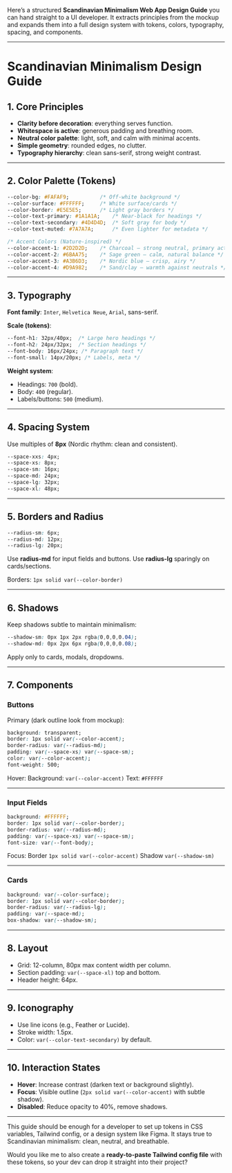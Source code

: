 Here’s a structured **Scandinavian Minimalism Web App Design Guide** you can hand straight to a UI developer. It extracts principles from the mockup and expands them into a full design system with tokens, colors, typography, spacing, and components.

---

# Scandinavian Minimalism Design Guide

## 1. Core Principles

* **Clarity before decoration**: everything serves function.
* **Whitespace is active**: generous padding and breathing room.
* **Neutral color palette**: light, soft, and calm with minimal accents.
* **Simple geometry**: rounded edges, no clutter.
* **Typography hierarchy**: clean sans-serif, strong weight contrast.

---

## 2. Color Palette (Tokens)

```css
--color-bg: #FAFAF9;          /* Off-white background */
--color-surface: #FFFFFF;     /* White surface/cards */
--color-border: #E5E5E5;      /* Light gray borders */
--color-text-primary: #1A1A1A;    /* Near-black for headings */
--color-text-secondary: #4D4D4D;  /* Soft gray for body */
--color-text-muted: #7A7A7A;      /* Even lighter for metadata */

/* Accent Colors (Nature-inspired) */
--color-accent-1: #2D2D2D;    /* Charcoal – strong neutral, primary action */
--color-accent-2: #6BAA75;    /* Sage green – calm, natural balance */
--color-accent-3: #A3B6D3;    /* Nordic blue – crisp, airy */
--color-accent-4: #D9A982;    /* Sand/clay – warmth against neutrals */

```

---

## 3. Typography

**Font family**:
`Inter`, `Helvetica Neue`, `Arial`, sans-serif.

**Scale (tokens)**:

```css
--font-h1: 32px/40px;  /* Large hero headings */
--font-h2: 24px/32px;  /* Section headings */
--font-body: 16px/24px; /* Paragraph text */
--font-small: 14px/20px; /* Labels, meta */
```

**Weight system**:

* Headings: `700` (bold).
* Body: `400` (regular).
* Labels/buttons: `500` (medium).

---

## 4. Spacing System

Use multiples of **8px** (Nordic rhythm: clean and consistent).

```css
--space-xxs: 4px;
--space-xs: 8px;
--space-sm: 16px;
--space-md: 24px;
--space-lg: 32px;
--space-xl: 48px;
```

---

## 5. Borders and Radius

```css
--radius-sm: 6px;
--radius-md: 12px;
--radius-lg: 20px;
```

Use **radius-md** for input fields and buttons.
Use **radius-lg** sparingly on cards/sections.

Borders:
`1px solid var(--color-border)`

---

## 6. Shadows

Keep shadows subtle to maintain minimalism:

```css
--shadow-sm: 0px 1px 2px rgba(0,0,0,0.04);
--shadow-md: 0px 2px 6px rgba(0,0,0,0.08);
```

Apply only to cards, modals, dropdowns.

---

## 7. Components

### Buttons

Primary (dark outline look from mockup):

```css
background: transparent;
border: 1px solid var(--color-accent);
border-radius: var(--radius-md);
padding: var(--space-xs) var(--space-sm);
color: var(--color-accent);
font-weight: 500;
```

Hover:
Background: `var(--color-accent)`
Text: `#FFFFFF`

---

### Input Fields

```css
background: #FFFFFF;
border: 1px solid var(--color-border);
border-radius: var(--radius-md);
padding: var(--space-xs) var(--space-sm);
font-size: var(--font-body);
```

Focus:
Border `1px solid var(--color-accent)`
Shadow `var(--shadow-sm)`

---

### Cards

```css
background: var(--color-surface);
border: 1px solid var(--color-border);
border-radius: var(--radius-lg);
padding: var(--space-md);
box-shadow: var(--shadow-sm);
```

---

## 8. Layout

* Grid: 12-column, 80px max content width per column.
* Section padding: `var(--space-xl)` top and bottom.
* Header height: 64px.

---

## 9. Iconography

* Use line icons (e.g., Feather or Lucide).
* Stroke width: 1.5px.
* Color: `var(--color-text-secondary)` by default.

---

## 10. Interaction States

* **Hover**: Increase contrast (darken text or background slightly).
* **Focus**: Visible outline (`2px solid var(--color-accent)` with subtle shadow).
* **Disabled**: Reduce opacity to 40%, remove shadows.

---

This guide should be enough for a developer to set up tokens in CSS variables, Tailwind config, or a design system like Figma. It stays true to Scandinavian minimalism: clean, neutral, and breathable.

Would you like me to also create a **ready-to-paste Tailwind config file** with these tokens, so your dev can drop it straight into their project?
